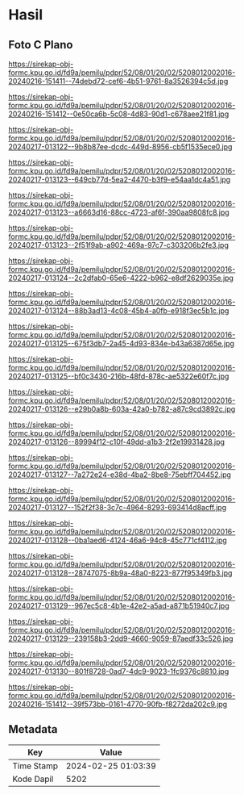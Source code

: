 # Hasil

## Foto C Plano

https://sirekap-obj-formc.kpu.go.id/fd9a/pemilu/pdpr/52/08/01/20/02/5208012002016-20240216-151411--74debd72-cef6-4b51-9761-8a3526394c5d.jpg

https://sirekap-obj-formc.kpu.go.id/fd9a/pemilu/pdpr/52/08/01/20/02/5208012002016-20240216-151412--0e50ca6b-5c08-4d83-90d1-c678aee21f81.jpg

https://sirekap-obj-formc.kpu.go.id/fd9a/pemilu/pdpr/52/08/01/20/02/5208012002016-20240217-013122--9b8b87ee-dcdc-449d-8956-cb5f1535ece0.jpg

https://sirekap-obj-formc.kpu.go.id/fd9a/pemilu/pdpr/52/08/01/20/02/5208012002016-20240217-013123--649cb77d-5ea2-4470-b3f9-e54aa1dc4a51.jpg

https://sirekap-obj-formc.kpu.go.id/fd9a/pemilu/pdpr/52/08/01/20/02/5208012002016-20240217-013123--a6663d16-88cc-4723-af6f-390aa9808fc8.jpg

https://sirekap-obj-formc.kpu.go.id/fd9a/pemilu/pdpr/52/08/01/20/02/5208012002016-20240217-013123--2f51f9ab-a902-469a-97c7-c303206b2fe3.jpg

https://sirekap-obj-formc.kpu.go.id/fd9a/pemilu/pdpr/52/08/01/20/02/5208012002016-20240217-013124--2c2dfab0-65e6-4222-b962-e8df2629035e.jpg

https://sirekap-obj-formc.kpu.go.id/fd9a/pemilu/pdpr/52/08/01/20/02/5208012002016-20240217-013124--88b3ad13-4c08-45b4-a0fb-e918f3ec5b1c.jpg

https://sirekap-obj-formc.kpu.go.id/fd9a/pemilu/pdpr/52/08/01/20/02/5208012002016-20240217-013125--675f3db7-2a45-4d93-834e-b43a6387d65e.jpg

https://sirekap-obj-formc.kpu.go.id/fd9a/pemilu/pdpr/52/08/01/20/02/5208012002016-20240217-013125--bf0c3430-216b-48fd-878c-ae5322e60f7c.jpg

https://sirekap-obj-formc.kpu.go.id/fd9a/pemilu/pdpr/52/08/01/20/02/5208012002016-20240217-013126--e29b0a8b-603a-42a0-b782-a87c9cd3892c.jpg

https://sirekap-obj-formc.kpu.go.id/fd9a/pemilu/pdpr/52/08/01/20/02/5208012002016-20240217-013126--89994f12-c10f-49dd-a1b3-2f2e19931428.jpg

https://sirekap-obj-formc.kpu.go.id/fd9a/pemilu/pdpr/52/08/01/20/02/5208012002016-20240217-013127--7a272e24-e38d-4ba2-8be8-75ebff704452.jpg

https://sirekap-obj-formc.kpu.go.id/fd9a/pemilu/pdpr/52/08/01/20/02/5208012002016-20240217-013127--152f2f38-3c7c-4964-8293-693414d8acff.jpg

https://sirekap-obj-formc.kpu.go.id/fd9a/pemilu/pdpr/52/08/01/20/02/5208012002016-20240217-013128--0ba1aed6-4124-46a6-94c8-45c771cf4112.jpg

https://sirekap-obj-formc.kpu.go.id/fd9a/pemilu/pdpr/52/08/01/20/02/5208012002016-20240217-013128--28747075-8b9a-48a0-8223-877f95349fb3.jpg

https://sirekap-obj-formc.kpu.go.id/fd9a/pemilu/pdpr/52/08/01/20/02/5208012002016-20240217-013129--967ec5c8-4b1e-42e2-a5ad-a871b51940c7.jpg

https://sirekap-obj-formc.kpu.go.id/fd9a/pemilu/pdpr/52/08/01/20/02/5208012002016-20240217-013129--239158b3-2dd9-4660-9059-87aedf33c526.jpg

https://sirekap-obj-formc.kpu.go.id/fd9a/pemilu/pdpr/52/08/01/20/02/5208012002016-20240217-013130--801f8728-0ad7-4dc9-9023-1fc9376c8810.jpg

https://sirekap-obj-formc.kpu.go.id/fd9a/pemilu/pdpr/52/08/01/20/02/5208012002016-20240216-151412--39f573bb-0161-4770-90fb-f8272da202c9.jpg


## Metadata

| Key        | Value               |
| ---------- | ------------------- |
| Time Stamp | 2024-02-25 01:03:39 |
| Kode Dapil | 5202                |



